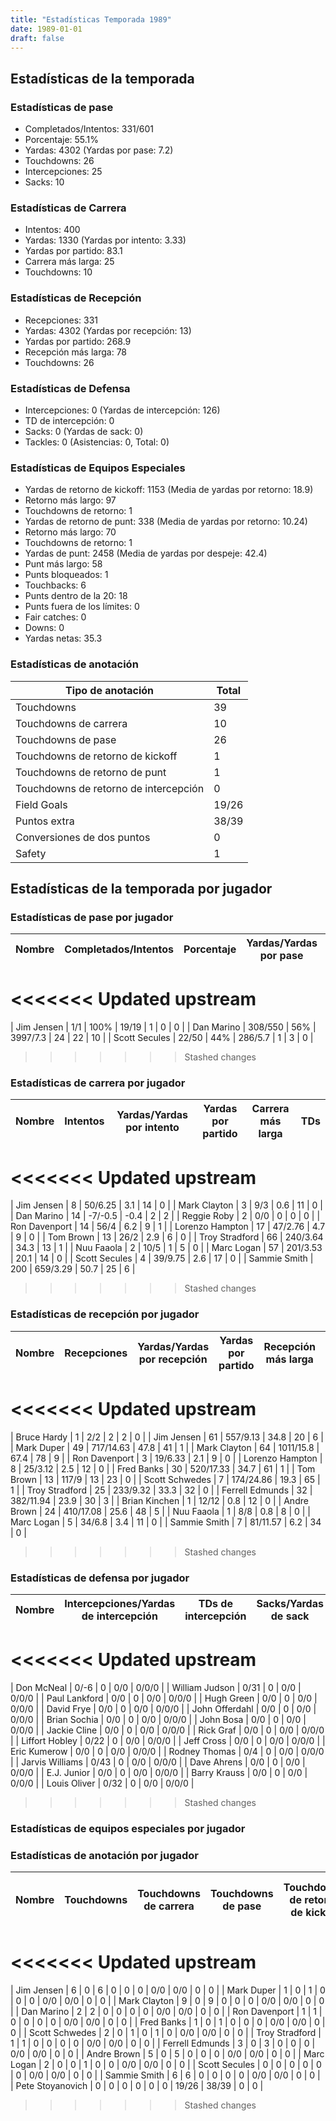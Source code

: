 ```yaml
---
title: "Estadísticas Temporada 1989"
date: 1989-01-01
draft: false
---
```


## Estadísticas de la temporada
### Estadísticas de pase
* Completados/Intentos: 331/601
* Porcentaje: 55.1%
* Yardas: 4302 (Yardas por pase: 7.2)
* Touchdowns: 26
* Intercepciones: 25
* Sacks: 10

### Estadísticas de Carrera
* Intentos: 400
* Yardas: 1330 (Yardas por intento: 3.33)
* Yardas por partido: 83.1
* Carrera más larga: 25
* Touchdowns: 10

### Estadísticas de Recepción
* Recepciones: 331
* Yardas: 4302 (Yardas por recepción: 13)
* Yardas por partido: 268.9
* Recepción más larga: 78
* Touchdowns: 26

### Estadísticas de Defensa
* Intercepciones: 0 (Yardas de intercepción: 126)
* TD de intercepción: 0
* Sacks: 0 (Yardas de sack: 0)
* Tackles: 0 (Asistencias: 0, Total: 0)

### Estadísticas de Equipos Especiales
* Yardas de retorno de kickoff: 1153 (Media de yardas por retorno: 18.9)
* Retorno más largo: 97
* Touchdowns de retorno: 1
* Yardas de retorno de punt: 338 (Media de yardas por retorno: 10.24)
* Retorno más largo: 70
* Touchdowns de retorno: 1
* Yardas de punt: 2458 (Media de yardas por despeje: 42.4)
* Punt más largo: 58
* Punts bloqueados: 1
* Touchbacks: 6
* Punts dentro de la 20: 18
* Punts fuera de los límites: 0
* Fair catches: 0
* Downs: 0
* Yardas netas: 35.3

### Estadísticas de anotación
| Tipo de anotación | Total |
|-------------------|-------|
| Touchdowns | 39 |
| Touchdowns de carrera | 10 |
| Touchdowns de pase | 26 |
| Touchdowns de retorno de kickoff | 1 |
| Touchdowns de retorno de punt | 1 |
| Touchdowns de retorno de intercepción | 0 |
| Field Goals | 19/26 |
| Puntos extra | 38/39 |
| Conversiones de dos puntos | 0 |
| Safety | 1 |

## Estadísticas de la temporada por jugador
### Estadísticas de pase por jugador
| Nombre | Completados/Intentos | Porcentaje | Yardas/Yardas por pase | TDs | Intercepciones | Sacks |
|--------|----------------------|------------|------------------------|-----|----------------|-------|
<<<<<<< Updated upstream
=======
| Jim Jensen | 1/1 | 100% | 19/19 | 1 | 0 | 0 |
| Dan Marino | 308/550 | 56% | 3997/7.3 | 24 | 22 | 10 |
| Scott Secules | 22/50 | 44% | 286/5.7 | 1 | 3 | 0 |
>>>>>>> Stashed changes


### Estadísticas de carrera por jugador
| Nombre | Intentos | Yardas/Yardas por intento | Yardas por partido | Carrera más larga | TDs |
|--------|----------|--------------------------|--------------------|-------------------|-----|
<<<<<<< Updated upstream
=======
| Jim Jensen | 8 | 50/6.25 | 3.1 | 14 | 0 |
| Mark Clayton | 3 | 9/3 | 0.6 | 11 | 0 |
| Dan Marino | 14 | -7/-0.5 | -0.4 | 2 | 2 |
| Reggie Roby | 2 | 0/0 | 0 | 0 | 0 |
| Ron Davenport | 14 | 56/4 | 6.2 | 9 | 1 |
| Lorenzo Hampton | 17 | 47/2.76 | 4.7 | 9 | 0 |
| Tom Brown | 13 | 26/2 | 2.9 | 6 | 0 |
| Troy Stradford | 66 | 240/3.64 | 34.3 | 13 | 1 |
| Nuu Faaola | 2 | 10/5 | 1 | 5 | 0 |
| Marc Logan | 57 | 201/3.53 | 20.1 | 14 | 0 |
| Scott Secules | 4 | 39/9.75 | 2.6 | 17 | 0 |
| Sammie Smith | 200 | 659/3.29 | 50.7 | 25 | 6 |
>>>>>>> Stashed changes


### Estadísticas de recepción por jugador
| Nombre | Recepciones | Yardas/Yardas por recepción | Yardas por partido | Recepción más larga | TDs |
|--------|-------------|----------------------------|--------------------|---------------------|-----|
<<<<<<< Updated upstream
=======
| Bruce Hardy | 1 | 2/2 | 2 | 2 | 0 |
| Jim Jensen | 61 | 557/9.13 | 34.8 | 20 | 6 |
| Mark Duper | 49 | 717/14.63 | 47.8 | 41 | 1 |
| Mark Clayton | 64 | 1011/15.8 | 67.4 | 78 | 9 |
| Ron Davenport | 3 | 19/6.33 | 2.1 | 9 | 0 |
| Lorenzo Hampton | 8 | 25/3.12 | 2.5 | 12 | 0 |
| Fred Banks | 30 | 520/17.33 | 34.7 | 61 | 1 |
| Tom Brown | 13 | 117/9 | 13 | 23 | 0 |
| Scott Schwedes | 7 | 174/24.86 | 19.3 | 65 | 1 |
| Troy Stradford | 25 | 233/9.32 | 33.3 | 32 | 0 |
| Ferrell Edmunds | 32 | 382/11.94 | 23.9 | 30 | 3 |
| Brian Kinchen | 1 | 12/12 | 0.8 | 12 | 0 |
| Andre Brown | 24 | 410/17.08 | 25.6 | 48 | 5 |
| Nuu Faaola | 1 | 8/8 | 0.8 | 8 | 0 |
| Marc Logan | 5 | 34/6.8 | 3.4 | 11 | 0 |
| Sammie Smith | 7 | 81/11.57 | 6.2 | 34 | 0 |
>>>>>>> Stashed changes


### Estadísticas de defensa por jugador
| Nombre | Intercepciones/Yardas de intercepción | TDs de intercepción | Sacks/Yardas de sack | Tackles/Asistencias/Total |
|--------|--------------------------------------|---------------------|-----------------------|--------------------------|
<<<<<<< Updated upstream
=======
| Don McNeal | 0/-6 | 0 | 0/0 | 0/0/0 |
| William Judson | 0/31 | 0 | 0/0 | 0/0/0 |
| Paul Lankford | 0/0 | 0 | 0/0 | 0/0/0 |
| Hugh Green | 0/0 | 0 | 0/0 | 0/0/0 |
| David Frye | 0/0 | 0 | 0/0 | 0/0/0 |
| John Offerdahl | 0/0 | 0 | 0/0 | 0/0/0 |
| Brian Sochia | 0/0 | 0 | 0/0 | 0/0/0 |
| John Bosa | 0/0 | 0 | 0/0 | 0/0/0 |
| Jackie Cline | 0/0 | 0 | 0/0 | 0/0/0 |
| Rick Graf | 0/0 | 0 | 0/0 | 0/0/0 |
| Liffort Hobley | 0/22 | 0 | 0/0 | 0/0/0 |
| Jeff Cross | 0/0 | 0 | 0/0 | 0/0/0 |
| Eric Kumerow | 0/0 | 0 | 0/0 | 0/0/0 |
| Rodney Thomas | 0/4 | 0 | 0/0 | 0/0/0 |
| Jarvis Williams | 0/43 | 0 | 0/0 | 0/0/0 |
| Dave Ahrens | 0/0 | 0 | 0/0 | 0/0/0 |
| E.J. Junior | 0/0 | 0 | 0/0 | 0/0/0 |
| Barry Krauss | 0/0 | 0 | 0/0 | 0/0/0 |
| Louis Oliver | 0/32 | 0 | 0/0 | 0/0/0 |
>>>>>>> Stashed changes


### Estadísticas de equipos especiales por jugador
<!-- Puedes agregar aquí tablas para KickoffReturn, PuntReturn, Punting, Kicking si lo necesitas -->

### Estadísticas de anotación por jugador
| Nombre | Touchdowns | Touchdowns de carrera | Touchdowns de pase | Touchdowns de retorno de kickoff | Touchdowns de retorno de punt | Touchdowns de retorno de intercepción | Field Goals | Puntos extra | Conversiones de dos puntos | Safety |
|--------|------------|----------------|---------------------|----------------------------------|-------------------------------|----------------------------------|------------|--------------|--------------------------|--------|
<<<<<<< Updated upstream
=======
| Jim Jensen | 6 | 0 | 6 | 0 | 0 | 0 | 0/0 | 0/0 | 0 | 0 |
| Mark Duper | 1 | 0 | 1 | 0 | 0 | 0 | 0/0 | 0/0 | 0 | 0 |
| Mark Clayton | 9 | 0 | 9 | 0 | 0 | 0 | 0/0 | 0/0 | 0 | 0 |
| Dan Marino | 2 | 2 | 0 | 0 | 0 | 0 | 0/0 | 0/0 | 0 | 0 |
| Ron Davenport | 1 | 1 | 0 | 0 | 0 | 0 | 0/0 | 0/0 | 0 | 0 |
| Fred Banks | 1 | 0 | 1 | 0 | 0 | 0 | 0/0 | 0/0 | 0 | 0 |
| Scott Schwedes | 2 | 0 | 1 | 0 | 1 | 0 | 0/0 | 0/0 | 0 | 0 |
| Troy Stradford | 1 | 1 | 0 | 0 | 0 | 0 | 0/0 | 0/0 | 0 | 0 |
| Ferrell Edmunds | 3 | 0 | 3 | 0 | 0 | 0 | 0/0 | 0/0 | 0 | 0 |
| Andre Brown | 5 | 0 | 5 | 0 | 0 | 0 | 0/0 | 0/0 | 0 | 0 |
| Marc Logan | 2 | 0 | 0 | 1 | 0 | 0 | 0/0 | 0/0 | 0 | 0 |
| Scott Secules | 0 | 0 | 0 | 0 | 0 | 0 | 0/0 | 0/0 | 0 | 0 |
| Sammie Smith | 6 | 6 | 0 | 0 | 0 | 0 | 0/0 | 0/0 | 0 | 0 |
| Pete Stoyanovich | 0 | 0 | 0 | 0 | 0 | 0 | 19/26 | 38/39 | 0 | 0 |
>>>>>>> Stashed changes
